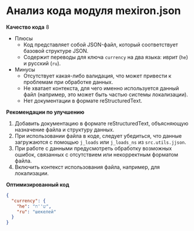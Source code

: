 # Анализ кода модуля mexiron.json

**Качество кода**
8
- Плюсы
    - Код представляет собой JSON-файл, который соответствует базовой структуре JSON.
    - Содержит переводы для ключа `currency` на два языка: иврит (`he`) и русский (`ru`).
- Минусы
    - Отсутствует какая-либо валидация, что может привести к проблемам при обработке данных.
    - Не хватает контекста, для чего именно используется данный файл (например, это может быть частью системы локализации).
    - Нет документации в формате reStructuredText.

**Рекомендации по улучшению**
1.  Добавить документацию в формате reStructuredText, объясняющую назначение файла и структуру данных.
2.  При использовании файла в коде, следует убедиться, что данные загружаются с помощью `j_loads` или `j_loads_ns` из `src.utils.jjson`.
3.  При работе с данными предусмотреть обработку возможных ошибок, связанных с отсутствием или некорректным форматом файла.
4.  Включить контекст использования файла, например, для локализации.

**Оптимизированный код**
```json
{
  "currency": {
    "he": "ש''ח",
    "ru": "шекелей"
  }
}
```